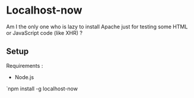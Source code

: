 Localhost-now
===

Am I the only one who is lazy to install Apache just for testing some HTML or JavaScript code (like XHR) ?


## Setup
Requirements :

- Node.js 

`npm install -g localhost-now




